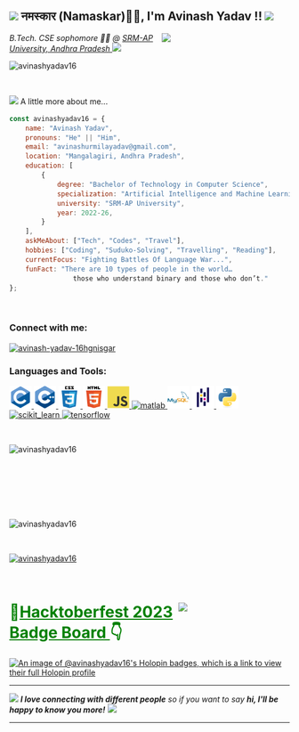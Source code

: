 <h2><img src="https://emojis.slackmojis.com/emojis/images/1531849430/4246/blob-sunglasses.gif?1531849430" width="30"/> नमस्कार (Namaskar)🙏🏻, I'm Avinash Yadav !! <img src="https://media.giphy.com/media/12oufCB0MyZ1Go/giphy.gif" width="50"></h2>






<img align='right' src="https://media.giphy.com/media/M9gbBd9nbDrOTu1Mqx/giphy.gif" width="230">
<p><em>B.Tech. CSE sophomore 🧑‍💻 @ <a href="https://srmap.edu.in/"> SRM-AP University, Andhra Pradesh
</a><img src="https://media.giphy.com/media/WUlplcMpOCEmTGBtBW/giphy.gif" width="30"> 
</em></p>





<p align="left"> <img src="https://komarev.com/ghpvc/?username=avinashyadav16&label=Profile%20views&color=0e75b6&style=flat" alt="avinashyadav16" /> </p>
<br>





<img src="https://media.giphy.com/media/VgCDAzcKvsR6OM0uWg/giphy.gif" width="50"> A little more about me...

```javascript
const avinashyadav16 = {
    name: "Avinash Yadav",
    pronouns: "He" || "Him",
    email: "avinashurmilayadav@gmail.com",
    location: "Mangalagiri, Andhra Pradesh",
    education: [
        {
            degree: "Bachelor of Technology in Computer Science",
            specialization: "Artificial Intelligence and Machine Learning",
            university: "SRM-AP University",
            year: 2022-26,
        }
    ],
    askMeAbout: ["Tech", "Codes", "Travel"],
    hobbies: ["Coding", "Suduko-Solving", "Travelling", "Reading"],
    currentFocus: "Fighting Battles Of Language War...",
    funFact: "There are 10 types of people in the world…
                those who understand binary and those who don’t."
};
```





<br>

<h3 align="left">Connect with me:</h3>
<p align="left">
<a href="https://linkedin.com/in/avinash-yadav-16hgnisgar" target="blank"><img align="center" src="https://raw.githubusercontent.com/rahuldkjain/github-profile-readme-generator/master/src/images/icons/Social/linked-in-alt.svg" alt="avinash-yadav-16hgnisgar" height="30" width="40" /></a>
</p>






<h3 align="left">Languages and Tools:</h3>
<p align="left"> <a href="https://www.cprogramming.com/" target="_blank" rel="noreferrer"> <img src="https://raw.githubusercontent.com/devicons/devicon/master/icons/c/c-original.svg" alt="c" width="40" height="40"/> </a> <a href="https://www.w3schools.com/cpp/" target="_blank" rel="noreferrer"> <img src="https://raw.githubusercontent.com/devicons/devicon/master/icons/cplusplus/cplusplus-original.svg" alt="cplusplus" width="40" height="40"/> </a> <a href="https://www.w3schools.com/css/" target="_blank" rel="noreferrer"> <img src="https://raw.githubusercontent.com/devicons/devicon/master/icons/css3/css3-original-wordmark.svg" alt="css3" width="40" height="40"/> </a> <a href="https://www.w3.org/html/" target="_blank" rel="noreferrer"> <img src="https://raw.githubusercontent.com/devicons/devicon/master/icons/html5/html5-original-wordmark.svg" alt="html5" width="40" height="40"/> </a> <a href="https://developer.mozilla.org/en-US/docs/Web/JavaScript" target="_blank" rel="noreferrer"> <img src="https://raw.githubusercontent.com/devicons/devicon/master/icons/javascript/javascript-original.svg" alt="javascript" width="40" height="40"/> </a> <a href="https://www.mathworks.com/" target="_blank" rel="noreferrer"> <img src="https://upload.wikimedia.org/wikipedia/commons/2/21/Matlab_Logo.png" alt="matlab" width="40" height="40"/> </a> <a href="https://www.mysql.com/" target="_blank" rel="noreferrer"> <img src="https://raw.githubusercontent.com/devicons/devicon/master/icons/mysql/mysql-original-wordmark.svg" alt="mysql" width="40" height="40"/> </a> <a href="https://pandas.pydata.org/" target="_blank" rel="noreferrer"> <img src="https://raw.githubusercontent.com/devicons/devicon/2ae2a900d2f041da66e950e4d48052658d850630/icons/pandas/pandas-original.svg" alt="pandas" width="40" height="40"/> </a> <a href="https://www.python.org" target="_blank" rel="noreferrer"> <img src="https://raw.githubusercontent.com/devicons/devicon/master/icons/python/python-original.svg" alt="python" width="40" height="40"/> </a> <a href="https://scikit-learn.org/" target="_blank" rel="noreferrer"> <img src="https://upload.wikimedia.org/wikipedia/commons/0/05/Scikit_learn_logo_small.svg" alt="scikit_learn" width="40" height="40"/> </a> <a href="https://www.tensorflow.org" target="_blank" rel="noreferrer"> <img src="https://www.vectorlogo.zone/logos/tensorflow/tensorflow-icon.svg" alt="tensorflow" width="40" height="40"/> </a> </p>

<br>





<p><img align="left" src="https://github-readme-stats.vercel.app/api/top-langs?username=avinashyadav16&show_icons=true&locale=en&layout=compact" alt="avinashyadav16" /></p>

<!-- <p>&nbsp;<img align="center" src="https://github-readme-stats.vercel.app/api?username=avinashyadav16&show_icons=true&locale=en" alt="avinashyadav16" /></p> -->
<br><br><br>
<br><br><br>
<br>




<p><img align="center" src="https://github-readme-streak-stats.herokuapp.com/?user=avinashyadav16&" alt="avinashyadav16" /></p>
<br>


<p align="left"> <a href="https://github.com/ryo-ma/github-profile-trophy"><img src="https://github-profile-trophy.vercel.app/?username=avinashyadav16" alt="avinashyadav16" /></a> </p>
<br>






<h1 style="color: green"><img align="right", src="https://hacktoberfest.com/_next/static/media/logo-hacktoberfest--horizontal.ebc5fdc8.svg" width="200">📌<b><u>Hacktoberfest 2023 Badge Board </u></b>👇</h1>

[![An image of @avinashyadav16's Holopin badges, which is a link to view their full Holopin profile](https://holopin.me/avinashyadav16)](https://holopin.io/@avinashyadav16)







---

<img src="https://media.giphy.com/media/LnQjpWaON8nhr21vNW/giphy.gif" width="60"> <em><b>I love connecting with different people</b> so if you want to say <b>hi, I'll be happy to know you more!</b> </em>
<img src="https://media.giphy.com/media/LnQjpWaON8nhr21vNW/giphy.gif" width="60">

---